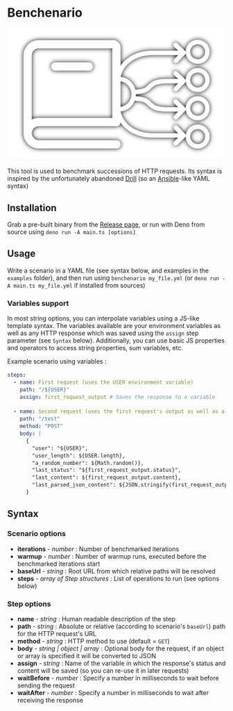 # Benchenario

![logo](logo.png)

This tool is used to benchmark successions of HTTP requests. Its syntax is inspired by the unfortunately abandoned [Drill](https://github.com/fcsonline/drill) (so an [Ansible](https://github.com/ansible/ansible)-like YAML syntax)

## Installation

Grab a pre-built binary from the [Release page](https://github.com/Webcretaire/Benchenario/releases), or run with Deno from source using `deno run -A main.ts [options]`

## Usage

Write a scenario in a YAML file (see syntax below, and examples in the `examples` folder), and then run using `benchenario my_file.yml` (or `deno run -A main.ts my_file.yml` if installed from sources)

### Variables support

In most string options, you can interpolate variables using a JS-like template syntax. The variables available are your environment variables as well as any HTTP response which was saved using the `assign` step parameter (see `Syntax` below). Additionally, you can use basic JS properties and operators to access string properties, sum variables, etc.

Example scenario using variables :

```yaml
steps:
  - name: First request (uses the USER environment variable)
    path: "/${USER}"
    assign: first_request_output # Saves the response to a variable

  - name: Second request (uses the first request's output as well as a few operations on variables)
    path: "/test"
    method: "POST"
    body: |
      {
        "user": "${USER}",
        "user_length": ${USER.length},
        "a_random_number": ${Math.random()},
        "last_status": "${first_request_output.status}",
        "last_content": ${first_request_output.content},
        "last_parsed_json_content": ${JSON.stringify(first_request_output.json)}
      }
```

## Syntax

### Scenario options

- **iterations** - *number* : Number of benchmarked iterations
- **warmup** - *number* : Number of warmup runs, executed before the benchmarked iterations start
- **baseUrl** - *string* : Root URL from which relative paths will be resolved
- **steps** - *array of Step structures* : List of operations to run (see options below)

### Step options

- **name** - *string* : Human readable description of the step
- **path** - *string* : Absolute or relative (according to scenario's `baseUrl`) path for the HTTP request's URL
- **method** - *string* : HTTP method to use (default = `GET`)
- **body** - *string | object | array* : Optional body for the request, if an object or array is specified it will be converted to JSON
- **assign** - *string* : Name of the variable in which the response's status and content will be saved (so you can re-use it in later requests)
- **waitBefore** - *number* : Specify a number in milliseconds to wait before sending the request
- **waitAfter** - *number* : Specify a number in milliseconds to wait after receiving the response